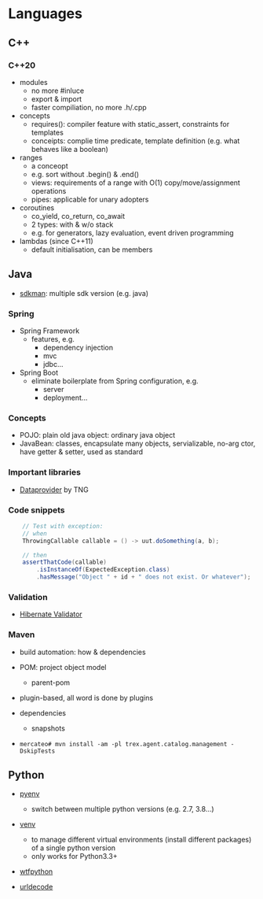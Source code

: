 # Languages

## C++

### C++20

- modules
  - no more #inluce
  - export & import
  - faster compiliation, no more .h/.cpp
- concepts
  - requires(): compiler feature with static_assert, constraints for templates
  - conceipts: complie time predicate, template definition (e.g. what behaves like a boolean)
- ranges
  - a conceopt
  - e.g. sort without .begin() & .end()
  - views: requirements of a range with O(1) copy/move/assignment operations
  - pipes: applicable for unary adopters
- coroutines
  - co_yield, co_return, co_await
  - 2 types: with & w/o stack
  - e.g. for generators, lazy evaluation, event driven programming
- lambdas (since C++11)
  - default initialisation, can be members

## Java

- [sdkman](https://sdkman.io/install): multiple sdk version (e.g. java)

### Spring

- Spring Framework
  - features, e.g.
    - dependency injection
    - mvc
    - jdbc...
- Spring Boot
  - eliminate boilerplate from Spring configuration, e.g.
    - server
    - deployment...

### Concepts

- POJO: plain old java object: ordinary java object
- JavaBean: classes, encapsulate many objects, servializable, no-arg ctor, have getter & setter, used as standard

### Important libraries

- [Dataprovider](https://github.com/TNG/junit-dataprovider) by TNG

### Code snippets

``` java
    // Test with exception:
    // when
    ThrowingCallable callable = () -> uut.doSomething(a, b);

    // then
    assertThatCode(callable)
        .isInstanceOf(ExpectedException.class)
        .hasMessage("Object " + id + " does not exist. Or whatever");
```

### Validation

- [Hibernate Validator](https://docs.jboss.org/hibernate/validator/5.4/reference/en-US/html_single/#validator-gettingstarted-createmodel)

### Maven

- build automation: how & dependencies
- POM: project object model
  - parent-pom
- plugin-based, all word is done by plugins
- dependencies
  - snapshots

- `mercateo# mvn install -am -pl trex.agent.catalog.management -DskipTests`

## Python

- [pyenv](https://github.com/pyenv/pyenv)
  - switch between multiple python versions (e.g. 2.7, 3.8...)
- [venv](https://docs.python.org/3/library/venv.html)
  - to manage different virtual environments (install different packages) of a single python version
  - only works for Python3.3+

- [wtfpython](https://github.com/satwikkansal/wtfpython)
- [urldecode](https://dev.to/k4ml/python-urldecode-on-command-line-2ek9)

